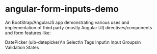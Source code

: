 # angular-form-inputs-demo
An BootStrap/AngularJS app demonstrating various uses and implementation of third party (mostly Angular UI) directives/components and form features like:

DatePicker (uib-datepicker)\n
Select\n
Tags Input\n
Input Groups\n
Validation States

